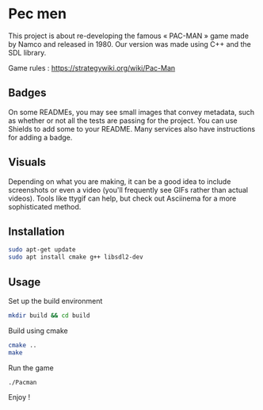 # Pec men

This project is about re-developing the famous « PAC-MAN » game made by Namco and released in 1980.
Our version was made using C++ and the SDL library.

Game rules : https://strategywiki.org/wiki/Pac-Man


## Badges
On some READMEs, you may see small images that convey metadata, such as whether or not all the tests are passing for the project. You can use Shields to add some to your README. Many services also have instructions for adding a badge.

## Visuals
Depending on what you are making, it can be a good idea to include screenshots or even a video (you'll frequently see GIFs rather than actual videos). Tools like ttygif can help, but check out Asciinema for a more sophisticated method.

## Installation

```sh
sudo apt-get update
sudo apt install cmake g++ libsdl2-dev
```

## Usage

Set up the build environment
```sh
mkdir build && cd build
```

Build using cmake
```sh
cmake ..
make
```

Run the game
```sh
./Pacman
```

Enjoy !